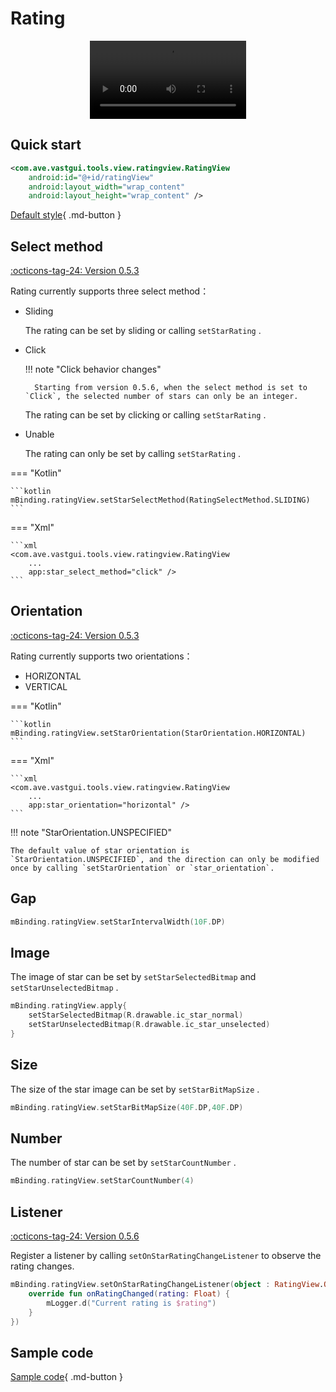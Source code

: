 # Rating

<center>
    <video width="250" controls="controls" autoplay="autoplay">
        <source src="../img/rating_view.mp4" type="video/mp4">
    </video>
</center>

## Quick start

```xml
<com.ave.vastgui.tools.view.ratingview.RatingView
    android:id="@+id/ratingView"
    android:layout_width="wrap_content"
    android:layout_height="wrap_content" />
```

[Default style](https://github.com/SakurajimaMaii/Android-Vast-Extension/blob/develop/libraries/VastTools/src/main/res/values/styles.xml){ .md-button }

## Select method

[:octicons-tag-24: Version 0.5.3](https://ave.entropy2020.cn/version/VastTools/#053)

Rating currently supports three select method：

- Sliding

    The rating can be set by sliding or calling `setStarRating` .

- Click

    !!! note "Click behavior changes"

        Starting from version 0.5.6, when the select method is set to `Click`, the selected number of stars can only be an integer.

    The rating can be set by clicking or calling `setStarRating` .

- Unable

    The rating can only be set by calling `setStarRating` .

=== "Kotlin"

    ```kotlin
    mBinding.ratingView.setStarSelectMethod(RatingSelectMethod.SLIDING)
    ```

=== "Xml"

    ```xml
    <com.ave.vastgui.tools.view.ratingview.RatingView
        ...
        app:star_select_method="click" />
    ```

## Orientation

[:octicons-tag-24: Version 0.5.3](https://ave.entropy2020.cn/version/VastTools/#053)

Rating currently supports two orientations：

- HORIZONTAL
- VERTICAL

=== "Kotlin"

    ```kotlin
    mBinding.ratingView.setStarOrientation(StarOrientation.HORIZONTAL)
    ```

=== "Xml"

    ```xml
    <com.ave.vastgui.tools.view.ratingview.RatingView
        ...
        app:star_orientation="horizontal" />
    ```

!!! note "StarOrientation.UNSPECIFIED"

    The default value of star orientation is `StarOrientation.UNSPECIFIED`, and the direction can only be modified once by calling `setStarOrientation` or `star_orientation`.
 
## Gap

```kotlin
mBinding.ratingView.setStarIntervalWidth(10F.DP)
```

## Image

The image of star can be set by `setStarSelectedBitmap` and `setStarUnselectedBitmap` .

```kotlin
mBinding.ratingView.apply{
    setStarSelectedBitmap(R.drawable.ic_star_normal)
    setStarUnselectedBitmap(R.drawable.ic_star_unselected)
}
```

## Size

The size of the star image can be set by `setStarBitMapSize` .

```kotlin
mBinding.ratingView.setStarBitMapSize(40F.DP,40F.DP)
```

## Number

The number of star can be set by `setStarCountNumber` .

```kotlin
mBinding.ratingView.setStarCountNumber(4)
```

## Listener

[:octicons-tag-24: Version 0.5.6](https://ave.entropy2020.cn/version/VastTools/#056)

Register a listener by calling `setOnStarRatingChangeListener` to observe the rating changes.

```kotlin
mBinding.ratingView.setOnStarRatingChangeListener(object : RatingView.OnStarRatingChangeListener {
    override fun onRatingChanged(rating: Float) {
        mLogger.d("Current rating is $rating")
    }
})
```

## Sample code

[Sample code](https://github.com/SakurajimaMaii/Android-Vast-Extension/blob/develop/app/src/main/kotlin/com/ave/vastgui/app/activity/view/RatingActivity.kt){ .md-button }
